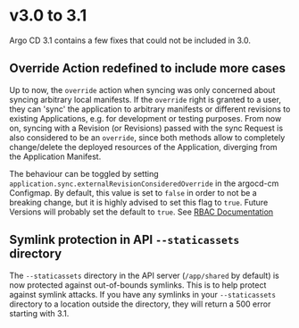 # v3.0 to 3.1

Argo CD 3.1 contains a few fixes that could not be included in 3.0.


## Override Action redefined to include more cases
Up to now, the `override` action when syncing was only concerned about syncing arbitrary local manifests. If the `override` right is granted to a user, they can 'sync' the application to arbitrary manifests or different revisions to existing Applications, e.g. for development or testing purposes. 
From now on, syncing with a Revision (or Revisions) passed with the sync Request is also considered to be an `override`, since both methods allow to completely change/delete the deployed resources of the Application, diverging from the Application Manifest. 

The behaviour can be toggled by setting `application.sync.externalRevisionConsideredOverride` in the argocd-cm Configmap.
By default, this value is set to `false` in order to not be a breaking change, but it is highly advised to set this flag to `true`.
Future Versions will probably set the default to `true`. See [RBAC Documentation](../rbac.md#the-override-action)


## Symlink protection in API `--staticassets` directory

The `--staticassets` directory in the API server (`/app/shared` by default) is now protected against out-of-bounds 
symlinks. This is to help protect against symlink attacks. If you have any symlinks in your `--staticassets` directory
to a location outside the directory, they will return a 500 error starting with 3.1.

